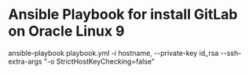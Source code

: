 # Ansible Playbook for install GitLab on Oracle Linux 9

ansible-playbook playbook.yml -i hostname, --private-key id_rsa --ssh-extra-args "-o StrictHostKeyChecking=false"
